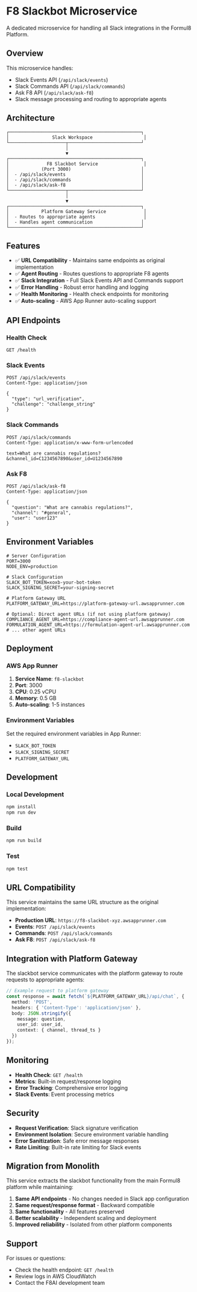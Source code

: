 # F8 Slackbot Microservice

A dedicated microservice for handling all Slack integrations in the Formul8 Platform.

## Overview

This microservice handles:
- Slack Events API (`/api/slack/events`)
- Slack Commands API (`/api/slack/commands`) 
- Ask F8 API (`/api/slack/ask-f8`)
- Slack message processing and routing to appropriate agents

## Architecture

```
┌─────────────────────────────────────────────────┐
│                Slack Workspace                   │
└─────────────────────┬───────────────────────────┘
                      │
                      ▼
┌─────────────────────────────────────────────────┐
│              F8 Slackbot Service                 │
│            (Port 3000)                          │
│  - /api/slack/events                            │
│  - /api/slack/commands                          │
│  - /api/slack/ask-f8                            │
└─────────────────────┬───────────────────────────┘
                      │
                      ▼
┌─────────────────────────────────────────────────┐
│            Platform Gateway Service              │
│  - Routes to appropriate agents                  │
│  - Handles agent communication                  │
└─────────────────────────────────────────────────┘
```

## Features

- ✅ **URL Compatibility** - Maintains same endpoints as original implementation
- ✅ **Agent Routing** - Routes questions to appropriate F8 agents
- ✅ **Slack Integration** - Full Slack Events API and Commands support
- ✅ **Error Handling** - Robust error handling and logging
- ✅ **Health Monitoring** - Health check endpoints for monitoring
- ✅ **Auto-scaling** - AWS App Runner auto-scaling support

## API Endpoints

### Health Check
```http
GET /health
```

### Slack Events
```http
POST /api/slack/events
Content-Type: application/json

{
  "type": "url_verification",
  "challenge": "challenge_string"
}
```

### Slack Commands
```http
POST /api/slack/commands
Content-Type: application/x-www-form-urlencoded

text=What are cannabis regulations?&channel_id=C1234567890&user_id=U1234567890
```

### Ask F8
```http
POST /api/slack/ask-f8
Content-Type: application/json

{
  "question": "What are cannabis regulations?",
  "channel": "#general",
  "user": "user123"
}
```

## Environment Variables

```env
# Server Configuration
PORT=3000
NODE_ENV=production

# Slack Configuration
SLACK_BOT_TOKEN=xoxb-your-bot-token
SLACK_SIGNING_SECRET=your-signing-secret

# Platform Gateway URL
PLATFORM_GATEWAY_URL=https://platform-gateway-url.awsapprunner.com

# Optional: Direct agent URLs (if not using platform gateway)
COMPLIANCE_AGENT_URL=https://compliance-agent-url.awsapprunner.com
FORMULATION_AGENT_URL=https://formulation-agent-url.awsapprunner.com
# ... other agent URLs
```

## Deployment

### AWS App Runner

1. **Service Name**: `f8-slackbot`
2. **Port**: 3000
3. **CPU**: 0.25 vCPU
4. **Memory**: 0.5 GB
5. **Auto-scaling**: 1-5 instances

### Environment Variables
Set the required environment variables in App Runner:
- `SLACK_BOT_TOKEN`
- `SLACK_SIGNING_SECRET` 
- `PLATFORM_GATEWAY_URL`

## Development

### Local Development
```bash
npm install
npm run dev
```

### Build
```bash
npm run build
```

### Test
```bash
npm test
```

## URL Compatibility

This service maintains the same URL structure as the original implementation:

- **Production URL**: `https://f8-slackbot-xyz.awsapprunner.com`
- **Events**: `POST /api/slack/events`
- **Commands**: `POST /api/slack/commands`
- **Ask F8**: `POST /api/slack/ask-f8`

## Integration with Platform Gateway

The slackbot service communicates with the platform gateway to route requests to appropriate agents:

```typescript
// Example request to platform gateway
const response = await fetch(`${PLATFORM_GATEWAY_URL}/api/chat`, {
  method: 'POST',
  headers: { 'Content-Type': 'application/json' },
  body: JSON.stringify({
    message: question,
    user_id: user_id,
    context: { channel, thread_ts }
  })
});
```

## Monitoring

- **Health Check**: `GET /health`
- **Metrics**: Built-in request/response logging
- **Error Tracking**: Comprehensive error logging
- **Slack Events**: Event processing metrics

## Security

- **Request Verification**: Slack signature verification
- **Environment Isolation**: Secure environment variable handling
- **Error Sanitization**: Safe error message responses
- **Rate Limiting**: Built-in rate limiting for Slack events

## Migration from Monolith

This service extracts the slackbot functionality from the main Formul8 platform while maintaining:

1. **Same API endpoints** - No changes needed in Slack app configuration
2. **Same request/response format** - Backward compatible
3. **Same functionality** - All features preserved
4. **Better scalability** - Independent scaling and deployment
5. **Improved reliability** - Isolated from other platform components

## Support

For issues or questions:
- Check the health endpoint: `GET /health`
- Review logs in AWS CloudWatch
- Contact the F8AI development team